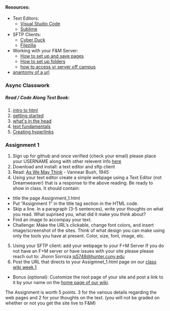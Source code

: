#### Resources:
* Text Editors:
  * [Visual Studio Code](https://code.visualstudio.com/)
  * [Sublime](https://www.sublimetext.com/)
* SFTP Clients:
  * [Cyber Duck](https://cyberduck.io/)
  * [Filezilla]( https://filezilla-project.org/)
* Working with your F&M Server:
  * [How to set up and save pages](https://fm.hunter.cuny.edu/dept/wp-content/uploads/MEDP150-Support-How-set-up-and-save-pages.pdf)
  * [How to set up folders](https://fm.hunter.cuny.edu/dept/wp-content/uploads/MEDP150-Support-How-to-set-up-folders.pdf)
  * [how to access yr server off campus](https://fm.hunter.cuny.edu/resources/support/accessing-your-undergraduate-home-directory/)
* [anantomy of a url](https://websitebuilders.com/how-to/web-at-a-glance/url-anatomy/)


### Async Classwork
##### Read / Code Along Text Book: 
  1. [intro to html](https://developer.mozilla.org/en-US/docs/Learn/HTML/Introduction_to_HTML)
  2. [getting started](https://developer.mozilla.org/en-US/docs/Learn/HTML/Introduction_to_HTML/Getting_started)
  3. [what's in the head](https://developer.mozilla.org/en-US/docs/Learn/HTML/Introduction_to_HTML/The_head_metadata_in_HTML)
  4. [text fundamentals](https://developer.mozilla.org/en-US/docs/Learn/HTML/Introduction_to_HTML/HTML_text_fundamentals)
  5. [Creating hyperlinks](https://developer.mozilla.org/en-US/docs/Learn/HTML/Introduction_to_HTML/Creating_hyperlinks)

### Assignment 1
1. Sign up for github and once verified (check your email) please place your USERNAME along with other relevent info [here](https://docs.google.com/spreadsheets/d/1XAi1WY8lXDxufZ65B_hsnxA5Jp3C08EEwkQyk3riEsU/edit?usp=sharing)
2. Download and install: a text editor and sftp client
3. Read: [As We May Think](https://web.mit.edu/STS.035/www/PDFs/think.pdf) - Vannear Bush, 1945
4. Using your text editor create a simple webpage using a Text Editor (not Dreamweaver) that is a response to the above reading.  Be ready to show in class. It should contain:
 * title the page Assignment_1.html
 * Put “Assignment 1” in the title tag section in the HTML code.
 * Skip a line. In a paragraph (3-5 sentences), write your thoughts on what you read. What suprised you, what did it make you think about?
 * Find an image to accompay your text.
 * Challenge: Make the URL’s clickable, change font colors, and insert image/screenshot of the sites. Think of what design you can make using only the tools you have at present. Color, size, font, image, etc.
5. Using your SFTP client: add your webpage to your F+M Server
If you do not have an F+M server or have issues with your site please please reach out to: Jhonn Sorroza <js5748@hunter.cuny.edu>
6. Post the URL that directs to your Assigmnet_1.html page on our [class wiki week 1](https://github.com/rebleo/webProductionSpring2024/wiki/Week-01)
  * Bonus (optional): Customize the root page of your site and post a link to it by your name on the [home page of our wiki](https://github.com/rebleo/webProductionSpring2024/wiki).

The Assignment is worth 5 points. 3 for the various details regarding the web pages and 2 for your thoughts on the text. (you will not be graded on whether or not you get the site live to F&M)
